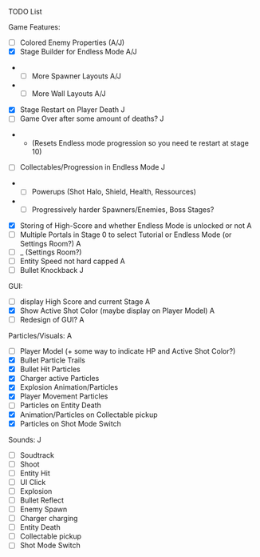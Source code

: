 TODO List

Game Features:

- [ ] Colored Enemy Properties      (A/J)
- [x] Stage Builder for Endless Mode        A/J
- - [ ] More Spawner Layouts                A/J
- - [ ] More Wall Layouts                   A/J
- [x] Stage Restart on Player Death         J
- [ ] Game Over after some amount of deaths?        J
- - (Resets Endless mode progression so you need te restart at stage 10)
- [ ] Collectables/Progression in Endless Mode      J
- - [ ] Powerups (Shot Halo, Shield, Health, Ressources)
- - [ ] Progressively harder Spawners/Enemies, Boss Stages?
- [x] Storing of High-Score and whether Endless Mode is unlocked or not     A
- [ ] Multiple Portals in Stage 0 to select Tutorial or Endless Mode (or Settings Room?)    A
- [ ] _ (Settings Room?)
- [ ] Entity Speed not hard capped      A
- [ ] Bullet Knockback                  J

GUI:

- [ ] display High Score and current Stage      A
- [x] Show Active Shot Color (maybe display on Player Model)    A
- [ ] Redesign of GUI?      A

Particles/Visuals: A

- [ ] Player Model (+ some way to indicate HP and Active Shot Color?)
- [x] Bullet Particle Trails
- [x] Bullet Hit Particles
- [x] Charger active Particles
- [x] Explosion Animation/Particles
- [x] Player Movement Particles
- [ ] Particles on Entity Death
- [x] Animation/Particles on Collectable pickup
- [x] Particles on Shot Mode Switch

Sounds:     J

- [ ] Soudtrack
- [ ] Shoot
- [ ] Entity Hit
- [ ] UI Click
- [ ] Explosion
- [ ] Bullet Reflect
- [ ] Enemy Spawn
- [ ] Charger charging
- [ ] Entity Death
- [ ] Collectable pickup
- [ ] Shot Mode Switch
